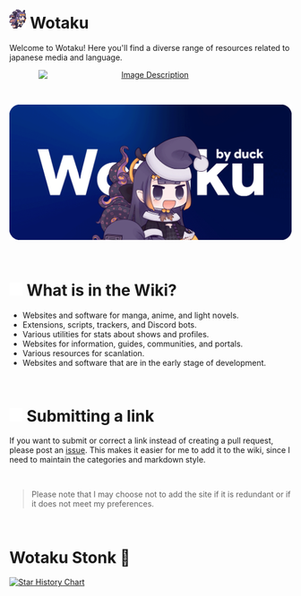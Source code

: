 # <img src="/static/asset/inaspin.gif" width="30px"> Wotaku

Welcome to Wotaku! Here you'll find a diverse range of resources related to japanese media and language.


<p align="center">
  <a href="https://discord.gg/vShRGx8ZBC">
    <img src="https://invidget.switchblade.xyz/vShRGx8ZBC" alt="Image Description" style="width: 400px; display: block; margin: 0 auto;">
  </a>
</p>

<br/>

[![cover](/static/thumb/cover.png)](https://wotaku.pages.dev/)

<br/>

# <img src="/static/rm/repo.svg" width="24px"> What is in the Wiki?

- Websites and software for manga, anime, and light novels.
- Extensions, scripts, trackers, and Discord bots.
- Various utilities for stats about shows and profiles.
- Websites for information, guides, communities, and portals.
- Various resources for scanlation.
- Websites and software that are in the early stage of development.

<br/>

# <img src="/static/rm/pr.svg" width="24px"> Submitting a link
If you want to submit or correct a link instead of creating a pull request, please post an [issue](https://github.com/anotherduckling/Wotaku/issues/new). This makes it easier for me to add it to the wiki, since I need to maintain the categories and markdown style.

<br/>

> Please note that I may choose not to add the site if it is redundant or if it does not meet my preferences.

<br/>

# Wotaku Stonk 🚀

<a href="https://star-history.com/#anotherduckling/Wotaku&Date">
  <picture>
    <source media="(prefers-color-scheme: dark)" srcset="https://api.star-history.com/svg?repos=anotherduckling/Wotaku&type=Date&theme=dark" />
    <source media="(prefers-color-scheme: light)" srcset="https://api.star-history.com/svg?repos=anotherduckling/Wotaku&type=Date" />
    <img alt="Star History Chart" src="https://api.star-history.com/svg?repos=anotherduckling/Wotaku&type=Date" />
  </picture>
</a>
